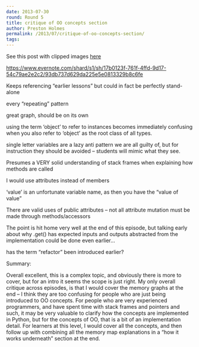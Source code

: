 ```yaml
---
date: 2013-07-30
round: Round 5
title: critique of OO concepts section
author: Preston Holmes
permalink: /2013/07/critique-of-oo-concepts-section/
tags:
---
```

See this post with clipped images [here][1]

https://www.evernote.com/shard/s1/sh/17b0123f-761f-4ffd-9d17-54c79ae2e2c2/93db737d629da225e5e0813329b8c6fe

Keeps referencing &#8220;earlier lessons&#8221; but could in fact be perfectly stand-alone

every &#8220;repeating&#8221; pattern

great graph, should be on its own

using the term &#8216;object&#8217; to refer to instances becomes immediately confusing when you also refer to &#8216;object&#8217; as the root class of all types.

single letter variables are a lazy anti pattern we are all guilty of, but for instruction they should be avoided &#8211; students will mimic what they see.

Presumes a VERY solid understanding of stack frames when explaining how methods are called

I would use attributes instead of members

&#8216;value&#8217; is an unfortunate variable name, as then you have the &#8220;value of value&#8221;

There are valid uses of public attributes &#8211; not all attribute mutation must be made through methods/accessors

The point is hit home very well at the end of this episode, but talking early about why .get() has expected inputs and outputs abstracted from the implementation could be done even earlier…

has the term &#8220;refactor&#8221; been introduced earlier?

Summary:

Overall excellent, this is a complex topic, and obviously there is more to cover, but for an intro it seems the scope is just right. My only overall critique across episodes, is that I would cover the memory graphs at the end &#8211; I think they are too confusing for people who are just being introduced to OO concepts. For people who are very experienced programmers, and have spent time with stack frames and pointers and such, it may be very valuable to clarify how the concepts are implemented in Python, but for the concepts of OO, that is a bit of an implementation detail. For learners at this level, I would cover all the concepts, and then follow up with combining all the memory map explanations in a &#8220;how it works underneath&#8221; section at the end.

 [1]: https://www.evernote.com/shard/s1/sh/17b0123f-761f-4ffd-9d17-54c79ae2e2c2/93db737d629da225e5e0813329b8c6fe

